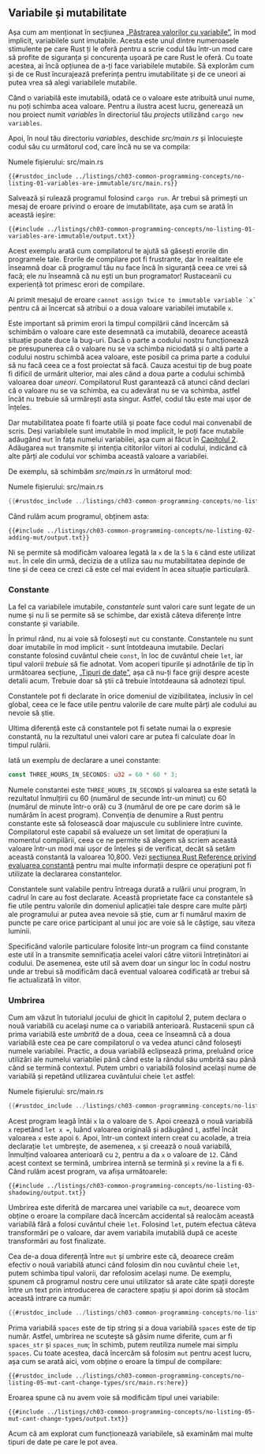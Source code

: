 ## Variabile și mutabilitate

Așa cum am menționat în secțiunea [„Păstrarea valorilor cu variabile”][storing-values-with-variables]<!-- ignore -->, în mod implicit, variabilele sunt imutabile. Acesta este unul dintre numeroasele stimulente pe care Rust ți le oferă pentru a scrie codul tău într-un mod care să profite de siguranța și concurența ușoară pe care Rust le oferă. Cu toate acestea, ai încă opțiunea de a-ți face variabilele mutabile. Să explorăm cum și de ce Rust încurajează preferința pentru imutabilitate și de ce uneori ai putea vrea să alegi variabilele mutabile.

Când o variabilă este imutabilă, odată ce o valoare este atribuită unui nume, nu poți schimba acea valoare. Pentru a ilustra acest lucru, generează un nou proiect numit *variables* în directoriul tău *projects* utilizând `cargo new variables`.

Apoi, în noul tău directoriu *variables*, deschide *src/main.rs* și înlocuiește codul său cu următorul cod, care încă nu se va compila:

<span class="filename">Numele fișierului: src/main.rs</span>

```rust,ignore,does_not_compile
{{#rustdoc_include ../listings/ch03-common-programming-concepts/no-listing-01-variables-are-immutable/src/main.rs}}
```

Salvează și rulează programul folosind `cargo run`. Ar trebui să primești un mesaj de eroare privind o eroare de imutabilitate, așa cum se arată în această ieșire:
```console
{{#include ../listings/ch03-common-programming-concepts/no-listing-01-variables-are-immutable/output.txt}}
```

Acest exemplu arată cum compilatorul te ajută să găsești erorile din programele tale. Erorile de compilare pot fi frustrante, dar în realitate ele înseamnă doar că programul tău nu face încă în siguranță ceea ce vrei să facă; ele *nu* înseamnă că nu ești un bun programator! Rustaceanii cu experiență tot primesc erori de compilare.

Ai primit mesajul de eroare ``cannot assign twice to immutable variable `x` `` pentru că ai încercat să atribui o a doua valoare variabilei imutabile `x`.

Este important să primim erori la timpul compilării când încercăm să schimbăm o valoare care este desemnată ca imutabilă, deoarece această situație poate duce la bug-uri. Dacă o parte a codului nostru funcționează pe presupunerea că o valoare nu se va schimba niciodată și o altă parte a codului nostru schimbă acea valoare, este posibil ca prima parte a codului să nu facă ceea ce a fost proiectat să facă. Cauza acestui tip de bug poate fi dificil de urmărit ulterior, mai ales când a doua parte a codului schimbă valoarea doar *uneori*. Compilatorul Rust garantează că atunci când declari că o valoare nu se va schimba, ea cu adevărat nu se va schimba, astfel încât nu trebuie să urmărești asta singur. Astfel, codul tău este mai ușor de înțeles.

Dar mutabilitatea poate fi foarte utilă și poate face codul mai convenabil de scris. Deși variabilele sunt imutabile în mod implicit, le poți face mutabile adăugând `mut` în fața numelui variabilei, așa cum ai făcut în [Capitolul 2][storing-values-with-variables]<!-- ignore -->. Adăugarea `mut` transmite și intenția cititorilor viitori ai codului, indicând că alte părți ale codului vor schimba această valoare a variabilei.

De exemplu, să schimbăm *src/main.rs* în următorul mod:

<span class="filename">Numele fișierului: src/main.rs</span>

```rust
{{#rustdoc_include ../listings/ch03-common-programming-concepts/no-listing-02-adding-mut/src/main.rs}}
```

Când rulăm acum programul, obținem asta:

```console
{{#include ../listings/ch03-common-programming-concepts/no-listing-02-adding-mut/output.txt}}
```

Ni se permite să modificăm valoarea legată la `x` de la `5` la `6` când este utilizat `mut`. În cele din urmă, decizia de a utiliza sau nu mutabilitatea depinde de tine și de ceea ce crezi că este cel mai evident în acea situație particulară.

### Constante

La fel ca variabilele imutabile, *constantele* sunt valori care sunt legate de un nume și nu li se permite să se schimbe, dar există câteva diferențe între constante și variabile.

În primul rând, nu ai voie să folosești `mut` cu constante. Constantele nu sunt doar imutabile în mod implicit - sunt întotdeauna imutabile. Declari constante folosind cuvântul cheie `const`, în loc de cuvântul cheie `let`, iar tipul valorii *trebuie* să fie adnotat. Vom acoperi tipurile și adnotările de tip în următoarea secțiune, [„Tipuri de date”][data-types]<!-- ignore -->, așa că nu-ți face griji despre aceste detalii acum. Trebuie doar să știi că trebuie întotdeauna să adnotezi tipul.

Constantele pot fi declarate în orice domeniul de vizibilitatea, inclusiv în cel global, ceea ce le face utile pentru valorile de care multe părți ale codului au nevoie să știe.

Ultima diferență este că constantele pot fi setate numai la o expresie constantă, nu la rezultatul unei valori care ar putea fi calculate doar în timpul rulării.

Iată un exemplu de declarare a unei constante:

```rust
const THREE_HOURS_IN_SECONDS: u32 = 60 * 60 * 3;
```

Numele constantei este `THREE_HOURS_IN_SECONDS` și valoarea sa este setată la rezultatul înmulțirii cu 60 (numărul de secunde într-un minut) cu 60 (numărul de minute într-o oră) cu 3 (numărul de ore pe care dorim să le numărăm în acest program). Convenția de denumire a Rust pentru constante este să folosească doar majuscule cu subliniere între cuvinte. Compilatorul este capabil să evalueze un set limitat de operațiuni la momentul compilării, ceea ce ne permite să alegem să scriem această valoare într-un mod mai ușor de înțeles și de verificat, decât să setăm această constantă la valoarea 10,800. Vezi [secțiunea Rust Reference privind evaluarea constantă][const-eval] pentru mai multe informații despre ce operațiuni pot fi utilizate la declararea constantelor.

Constantele sunt valabile pentru întreaga durată a rulării unui program, în cadrul în care au fost declarate. Această proprietate face ca constantele să fie utile pentru valorile din domeniul aplicației tale despre care multe părți ale programului ar putea avea nevoie să știe, cum ar fi numărul maxim de puncte pe care orice participant al unui joc are voie să le câștige, sau viteza luminii.

Specificând valorile particulare folosite într-un program ca fiind constante este util în a transmite semnificația acelei valori către viitorii întreținători ai codului. De asemenea, este util să avem doar un singur loc în codul nostru unde ar trebui să modificăm dacă eventual valoarea codificată ar trebui să fie actualizată în viitor.

### Umbrirea

Cum am văzut în tutorialul jocului de ghicit în capitolul 2, putem declara o nouă variabilă cu același nume ca o variabilă anterioară. Rustacenii spun că prima variabilă este *umbrită* de a doua, ceea ce înseamnă că a doua variabilă este cea pe care compilatorul o va vedea atunci când folosești numele variabilei. Practic, a doua variabilă eclipsează prima, preluând orice utilizări ale numelui variabilei până când este la rândul său umbrită sau până când se termină contextul. Putem umbri o variabilă folosind același nume de variabilă și repetând utilizarea cuvântului cheie `let` astfel:

<span class="filename">Numele fișierului: src/main.rs</span>

```rust
{{#rustdoc_include ../listings/ch03-common-programming-concepts/no-listing-03-shadowing/src/main.rs}}
```

Acest program leagă întâi `x` la o valoare de `5`. Apoi creează o nouă variabilă `x` repetând `let x =`, luând valoarea originală și adăugând `1`, astfel încât valoarea `x` este apoi `6`. Apoi, într-un context intern creat cu acolade, a treia declarație `let` umbrește, de asemenea, `x` și creează o nouă variabilă, înmulțind valoarea anterioară cu `2`, pentru a da `x` o valoare de `12`. Când acest context se termină, umbrirea internă se termină și `x` revine la a fi `6`. Când rulăm acest program, va afișa următoarele:

```console
{{#include ../listings/ch03-common-programming-concepts/no-listing-03-shadowing/output.txt}}
```

Umbrirea este diferită de marcarea unei variabile ca `mut`, deoarece vom obține o eroare la compilare dacă încercăm accidental să realocăm această variabilă fără a folosi cuvântul cheie `let`. Folosind `let`, putem efectua câteva transformări pe o valoare, dar avem variabila imutabilă după ce aceste transformări au fost finalizate.

Cea de-a doua diferență între `mut` și umbrire este că, deoarece creăm efectiv o nouă variabilă atunci când folosim din nou cuvântul cheie `let`, putem schimba tipul valorii, dar refolosim același nume. De exemplu, spunem că programul nostru cere unui utilizator să arate câte spații dorește între un text prin introducerea de caractere spațiu și apoi dorim să stocăm această intrare ca număr:

```rust
{{#rustdoc_include ../listings/ch03-common-programming-concepts/no-listing-04-shadowing-can-change-types/src/main.rs:here}}
```

Prima variabilă `spaces` este de tip string și a doua variabilă `spaces` este de tip număr. Astfel, umbrirea ne scutește să găsim nume diferite, cum ar fi `spaces_str` și `spaces_num`; în schimb, putem reutiliza numele mai simplu `spaces`. Cu toate acestea, dacă încercăm să folosim `mut` pentru acest lucru, așa cum se arată aici, vom obține o eroare la timpul de compilare:

```rust,ignore,does_not_compile
{{#rustdoc_include ../listings/ch03-common-programming-concepts/no-listing-05-mut-cant-change-types/src/main.rs:here}}
```

Eroarea spune că nu avem voie să modificăm tipul unei variabile:

```console
{{#include ../listings/ch03-common-programming-concepts/no-listing-05-mut-cant-change-types/output.txt}}
```

Acum că am explorat cum funcționează variabilele, să examinăm mai multe tipuri de date pe care le pot avea.

[comparing-the-guess-to-the-secret-number]:
ch02-00-guessing-game-tutorial.html#comparing-the-guess-to-the-secret-number
[data-types]: ch03-02-data-types.html#data-types
[storing-values-with-variables]: ch02-00-guessing-game-tutorial.html#storing-values-with-variables
[const-eval]: ../reference/const_eval.html
